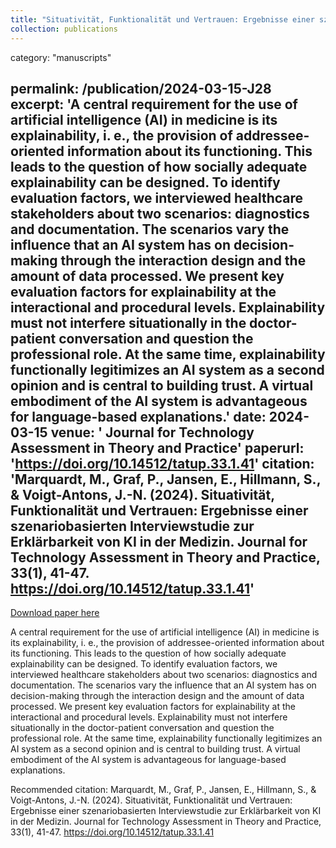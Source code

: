 ```yaml
---
title: "Situativität, Funktionalität und Vertrauen: Ergebnisse einer szenariobasierten Interviewstudie zur Erklärbarkeit von KI in der Medizin"
collection: publications
---
```

category: "manuscripts"

permalink: /publication/2024-03-15-J28
excerpt: 'A central requirement for the use of artificial intelligence (AI) in medicine is its explainability, i. e., the provision of addressee-oriented information about its functioning. This leads to the question of how socially adequate explainability can be designed. To identify evaluation factors, we interviewed healthcare stakeholders about two scenarios: diagnostics and documentation. The scenarios vary the influence that an AI system has on decision-making through the interaction design and the amount of data processed. We present key evaluation factors for explainability at the interactional and procedural levels. Explainability must not interfere situationally in the doctor-patient conversation and question the professional role. At the same time, explainability functionally legitimizes an AI system as a second opinion and is central to building trust. A virtual embodiment of the AI system is advantageous for language-based explanations.'
date: 2024-03-15
venue: ' Journal for Technology Assessment in Theory and Practice'
paperurl: 'https://doi.org/10.14512/tatup.33.1.41'
citation: 'Marquardt, M., Graf, P., Jansen, E., Hillmann, S., &amp; Voigt-Antons, J.-N. (2024). Situativität, Funktionalität und Vertrauen: Ergebnisse einer szenariobasierten Interviewstudie zur Erklärbarkeit von KI in der Medizin.  Journal for Technology Assessment in Theory and Practice, 33(1), 41-47. https://doi.org/10.14512/tatup.33.1.41'
---

<a href='https://doi.org/10.14512/tatup.33.1.41'>Download paper here</a>

A central requirement for the use of artificial intelligence (AI) in medicine is its explainability, i. e., the provision of addressee-oriented information about its functioning. This leads to the question of how socially adequate explainability can be designed. To identify evaluation factors, we interviewed healthcare stakeholders about two scenarios: diagnostics and documentation. The scenarios vary the influence that an AI system has on decision-making through the interaction design and the amount of data processed. We present key evaluation factors for explainability at the interactional and procedural levels. Explainability must not interfere situationally in the doctor-patient conversation and question the professional role. At the same time, explainability functionally legitimizes an AI system as a second opinion and is central to building trust. A virtual embodiment of the AI system is advantageous for language-based explanations.

Recommended citation: Marquardt, M., Graf, P., Jansen, E., Hillmann, S., & Voigt-Antons, J.-N. (2024). Situativität, Funktionalität und Vertrauen: Ergebnisse einer szenariobasierten Interviewstudie zur Erklärbarkeit von KI in der Medizin.  Journal for Technology Assessment in Theory and Practice, 33(1), 41-47. https://doi.org/10.14512/tatup.33.1.41